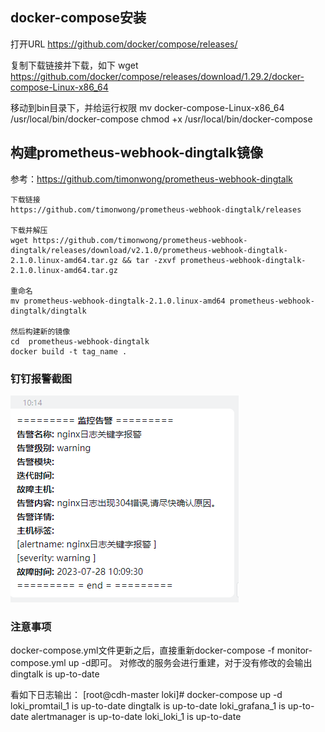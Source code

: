 ﻿## docker-compose安装

打开URL
https://github.com/docker/compose/releases/

复制下载链接并下载，如下
wget https://github.com/docker/compose/releases/download/1.29.2/docker-compose-Linux-x86_64

移动到bin目录下，并给运行权限
mv docker-compose-Linux-x86_64 /usr/local/bin/docker-compose
chmod +x /usr/local/bin/docker-compose

## 构建prometheus-webhook-dingtalk镜像

参考：https://github.com/timonwong/prometheus-webhook-dingtalk

```shell
下载链接
https://github.com/timonwong/prometheus-webhook-dingtalk/releases

下载并解压
wget https://github.com/timonwong/prometheus-webhook-dingtalk/releases/download/v2.1.0/prometheus-webhook-dingtalk-2.1.0.linux-amd64.tar.gz && tar -zxvf prometheus-webhook-dingtalk-2.1.0.linux-amd64.tar.gz 

重命名
mv prometheus-webhook-dingtalk-2.1.0.linux-amd64 prometheus-webhook-dingtalk/dingtalk

然后构建新的镜像
cd  prometheus-webhook-dingtalk
docker build -t tag_name . 

```

### 钉钉报警截图

![图片](钉钉报警截图.png)





### 注意事项

docker-compose.yml文件更新之后，直接重新docker-compose -f monitor-compose.yml up -d即可。
对修改的服务会进行重建，对于没有修改的会输出dingtalk is up-to-date

看如下日志输出：
[root@cdh-master loki]# docker-compose up -d
loki_promtail_1 is up-to-date
dingtalk is up-to-date
loki_grafana_1 is up-to-date
alertmanager is up-to-date
loki_loki_1 is up-to-date